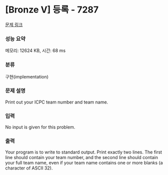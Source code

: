 # [Bronze V] 등록 - 7287 

[문제 링크](https://www.acmicpc.net/problem/7287) 

### 성능 요약

메모리: 12624 KB, 시간: 68 ms

### 분류

구현(implementation)

### 문제 설명

<p>Print out your ICPC team number and team name.</p>

### 입력 

 <p>No input is given for this problem.</p>

### 출력 

 <p>Your program is to write to standard output. Print exactly two lines. The first line should contain your team number, and the second line should contain your full team name, even if your team name contains one or more blanks (a character of ASCII 32).</p>

